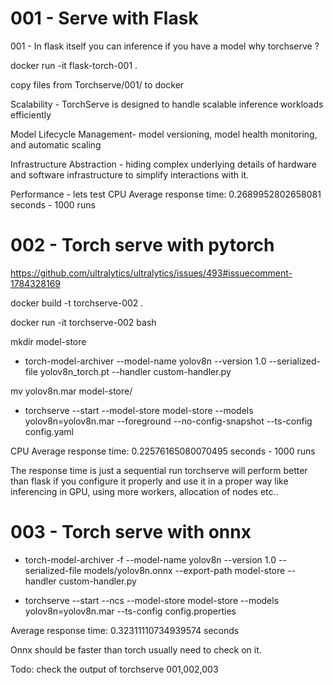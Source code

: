 # 001 - Serve with Flask

001 - In flask itself you can inference if you have a model why torchserve ?

docker run -it flask-torch-001 .

copy files from Torchserve/001/ to docker

Scalability -  TorchServe is designed to handle scalable inference workloads efficiently

Model Lifecycle Management- model versioning, model health monitoring, and automatic scaling

Infrastructure Abstraction - hiding complex underlying details of hardware and software infrastructure to simplify interactions with it.

Performance - lets test
CPU Average response time: 0.2689952802658081 seconds - 1000 runs

# 002 - Torch serve with pytorch

https://github.com/ultralytics/ultralytics/issues/493#issuecomment-1784328169

docker build -t torchserve-002 .

docker run -it torchserve-002 bash

mkdir model-store

- torch-model-archiver --model-name yolov8n --version 1.0 --serialized-file yolov8n_torch.pt --handler custom-handler.py

mv yolov8n.mar model-store/

- torchserve --start --model-store model-store --models yolov8n=yolov8n.mar --foreground --no-config-snapshot --ts-config config.yaml

CPU Average response time: 0.22576165080070495 seconds - 1000 runs

The response time is just a sequential run torchserve will perform better than flask if you configure it properly and use it in a proper way like inferencing in GPU, using more workers, allocation of nodes etc..

# 003 - Torch serve with onnx 

- torch-model-archiver -f --model-name yolov8n --version 1.0 --serialized-file models/yolov8n.onnx --export-path model-store --handler custom-handler.py

- torchserve --start --ncs --model-store model-store --models yolov8n=yolov8n.mar --ts-config config.properties

Average response time: 0.32311110734939574 seconds

Onnx should be faster than torch usually need to check on it.

Todo: check the output of torchserve 001,002,003
